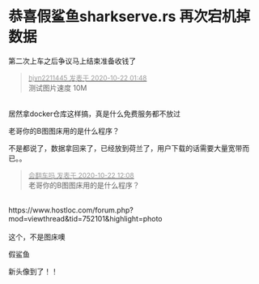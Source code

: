 # 恭喜假鲨鱼sharkserve.rs 再次宕机掉数据


第二次上车之后争议马上结束准备收钱了

<div class="quote"><blockquote><font size="2"><a href="https://www.hostloc.com/forum.php?mod=redirect&amp;goto=findpost&amp;pid=9334136&amp;ptid=756994" target="_blank"><font color="#999999">hjvn2211445 发表于 2020-10-22 01:48</font></a></font><br />
测试图片速度 10M</blockquote></div><br />
居然拿docker仓库这样搞，真是什么免费服务都不放过

老哥你的B图图床用的是什么程序？

不是都说了，数据拿回来了，已经放到荷兰了，用户下载的话需要大量宽带而已。。

<div class="quote"><blockquote><font size="2"><a href="https://www.hostloc.com/forum.php?mod=redirect&amp;goto=findpost&amp;pid=9335353&amp;ptid=756994" target="_blank"><font color="#999999">会翻车吗 发表于 2020-10-22 12:08</font></a></font><br />
老哥你的B图图床用的是什么程序？</blockquote></div><br />
https://www.hostloc.com/forum.php?mod=viewthread&amp;tid=752101&amp;highlight=photo<br />
<br />
这个，不是图床噢

假鲨鱼

新头像到了！！<br />
<br />
<br />
<br />
<img id="aimg_wP3p5" onclick="zoom(this, this.src, 0, 0, 0)" class="zoom" src="https://file.twovps.co/test.png" onmouseover="img_onmouseoverfunc(this)" onload="thumbImg(this)" border="0" alt="" />
